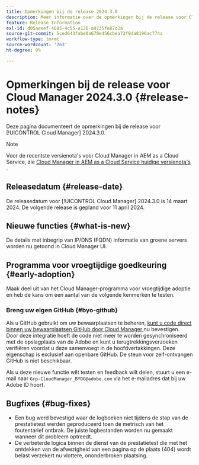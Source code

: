 ```yaml
---
title: Opmerkingen bij de release 2024.3.0
description: Meer informatie over de opmerkingen bij de release voor Cloud Manager 2024.3.0.
feature: Release Information
exl-id: d05aeeef-4085-4c55-a126-a9735fe87c2a
source-git-commit: 5ced643fabe0a670e456cbea72f9da8196ac774a
workflow-type: tm+mt
source-wordcount: '263'
ht-degree: 0%

---
```



# Opmerkingen bij de release voor Cloud Manager 2024.3.0 {#release-notes}

Deze pagina documenteert de opmerkingen bij de release voor [!UICONTROL Cloud Manager] 2024.3.0.

>[!NOTE]
>
>Voor de recentste versienota&#39;s voor Cloud Manager in AEM as a Cloud Service, zie [ Cloud Manager in AEM as a Cloud Service huidige versienota&#39;s ](https://experienceleague.adobe.com/nl/docs/experience-manager-cloud-service/content/release-notes/cloud-manager/current).

## Releasedatum {#release-date}

De releasedatum voor [!UICONTROL Cloud Manager] 2024.3.0 is 14 maart 2024. De volgende release is gepland voor 11 april 2024.

## Nieuwe functies {#what-is-new}

De details met inbegrip van IP/DNS (FQDN) informatie van groene servers worden nu getoond in Cloud Manager UI.

## Programma voor vroegtijdige goedkeuring {#early-adoption}

Maak deel uit van het Cloud Manager-programma voor vroegtijdige adoptie en heb de kans om een aantal van de volgende kenmerken te testen.

### Breng uw eigen GitHub {#byo-github}

Als u GitHub gebruikt om uw bewaarplaatsen te beheren, [ kunt u code direct binnen uw bewaarplaatsen GitHub door Cloud Manager ](/help/managing-code/private-repositories.md) nu bevestigen. Door deze integratie hoeft de code niet meer te worden gesynchroniseerd met de opslagplaats van de Adobe en kunt u terugtrekkingsverzoeken verifiëren voordat u deze samenvoegt in de hoofdvertakkingen. Deze eigenschap is exclusief aan openbare GitHub. De steun voor zelf-ontvangen GitHub is niet beschikbaar.

Als u deze nieuwe functie wilt testen en feedback wilt delen, stuurt u een e-mail naar `Grp-CloudManager_BYOG@adobe.com` via het e-mailadres dat bij uw Adobe ID hoort.

## Bugfixes {#bug-fixes}

* Een bug werd bevestigd waar de logboeken niet tijdens de stap van de prestatietest werden geproduceerd toen de metrisch van het foutentarief ontbrak. De juiste logbestanden worden nu gemaakt wanneer dit probleem optreedt.
* De verbeterde logica binnen de dienst van de prestatietest die met het ontdekken van de afwezigheid van een pagina op de plaats (404) wordt belast verzekert nu vlottere, ononderbroken plaatsing.

